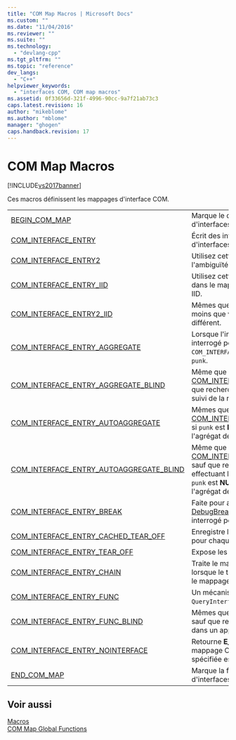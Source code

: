 ```yaml
---
title: "COM Map Macros | Microsoft Docs"
ms.custom: ""
ms.date: "11/04/2016"
ms.reviewer: ""
ms.suite: ""
ms.technology: 
  - "devlang-cpp"
ms.tgt_pltfrm: ""
ms.topic: "reference"
dev_langs: 
  - "C++"
helpviewer_keywords: 
  - "interfaces COM, COM map macros"
ms.assetid: 0f33656d-321f-4996-90cc-9a7f21ab73c3
caps.latest.revision: 16
author: "mikeblome"
ms.author: "mblome"
manager: "ghogen"
caps.handback.revision: 17
---
```

# COM Map Macros
[!INCLUDE[vs2017banner](../../assembler/inline/includes/vs2017banner.md)]

Ces macros définissent les mappages d'interface COM.  
  
|||  
|-|-|  
|[BEGIN\_COM\_MAP](../Topic/BEGIN_COM_MAP.md)|Marque le début des entrées de mappage d'interfaces COM.|  
|[COM\_INTERFACE\_ENTRY](../Topic/COM_INTERFACE_ENTRY%20Macros.md)|Écrit des interfaces dans le mappage d'interfaces COM.|  
|[COM\_INTERFACE\_ENTRY2](../Topic/COM_INTERFACE_ENTRY2.md)|Utilisez cette macro pour supprimer l'ambiguïté deux branches d'héritage.|  
|[COM\_INTERFACE\_ENTRY\_IID](../Topic/COM_INTERFACE_ENTRY_IID.md)|Utilisez cette macro pour écrire l'interface dans le mappage COM et pour spécifier son IID.|  
|[COM\_INTERFACE\_ENTRY2\_IID](../Topic/COM_INTERFACE_ENTRY2_IID.md)|Mêmes que [COM\_INTERFACE\_ENTRY2](../Topic/COM_INTERFACE_ENTRY2.md), à moins que vous puissiez spécifier un IID différent.|  
|[COM\_INTERFACE\_ENTRY\_AGGREGATE](../Topic/COM_INTERFACE_ENTRY_AGGREGATE.md)|Lorsque l'interface identifiée par `iid` est interrogé pour, `COM_INTERFACE_ENTRY_AGGREGATE` transféré à `punk`.|  
|[COM\_INTERFACE\_ENTRY\_AGGREGATE\_BLIND](../Topic/COM_INTERFACE_ENTRY_AGGREGATE_BLIND.md)|Même que [COM\_INTERFACE\_ENTRY\_AGGREGATE](../Topic/COM_INTERFACE_ENTRY_AGGREGATE.md), sauf que recherchant tout IID une en effectuant le suivi de la requête à `punk`.|  
|[COM\_INTERFACE\_ENTRY\_AUTOAGGREGATE](../Topic/COM_INTERFACE_ENTRY_AUTOAGGREGATE.md)|Mêmes que [COM\_INTERFACE\_ENTRY\_AGGREGATE](../Topic/COM_INTERFACE_ENTRY_AGGREGATE.md), sauf si `punk` est **NULL**, il crée automatiquement l'agrégat décrit par `clsid`.|  
|[COM\_INTERFACE\_ENTRY\_AUTOAGGREGATE\_BLIND](../Topic/COM_INTERFACE_ENTRY_AUTOAGGREGATE_BLIND.md)|Même que [COM\_INTERFACE\_ENTRY\_AUTOAGGREGATE](../Topic/COM_INTERFACE_ENTRY_AUTOAGGREGATE.md), sauf que recherchant tout IID une en effectuant le suivi de la requête à `punk`, et si `punk` est **NULL**, créant automatiquement l'agrégat décrit par `clsid`.|  
|[COM\_INTERFACE\_ENTRY\_BREAK](../Topic/COM_INTERFACE_ENTRY_BREAK.md)|Faite pour appeler votre programme [DebugBreak](http://msdn.microsoft.com/library/windows/desktop/ms679297) lorsque l'interface spécifiée est interrogé pour.|  
|[COM\_INTERFACE\_ENTRY\_CACHED\_TEAR\_OFF](../Topic/COM_INTERFACE_ENTRY_CACHED_TEAR_OFF.md)|Enregistre les données d'interface spécifique pour chaque instance.|  
|[COM\_INTERFACE\_ENTRY\_TEAR\_OFF](../Topic/COM_INTERFACE_ENTRY_TEAR_OFF.md)|Expose les interfaces volantes.|  
|[COM\_INTERFACE\_ENTRY\_CHAIN](../Topic/COM_INTERFACE_ENTRY_CHAIN.md)|Traite le mappage COM de la classe de base lorsque le traitement atteint cette entrée dans le mappage COM.|  
|[COM\_INTERFACE\_ENTRY\_FUNC](../Topic/COM_INTERFACE_ENTRY_FUNC.md)|Un mécanisme général pour raccorder dans `QueryInterface` ATL la logique.|  
|[COM\_INTERFACE\_ENTRY\_FUNC\_BLIND](../Topic/COM_INTERFACE_ENTRY_FUNC_BLIND.md)|Mêmes que [COM\_INTERFACE\_ENTRY\_FUNC](../Topic/COM_INTERFACE_ENTRY_FUNC.md), sauf que recherchant tous résultats de l'IID dans un appel à `func`.|  
|[COM\_INTERFACE\_ENTRY\_NOINTERFACE](../Topic/COM_INTERFACE_ENTRY_NOINTERFACE.md)|Retourne **E\_NOINTERFACE** et se termine le mappage COM traitement lorsque l'interface spécifiée est interrogé pour.|  
|[END\_COM\_MAP](../Topic/END_COM_MAP.md)|Marque la fin des entrées de mappage d'interfaces COM.|  
  
## Voir aussi  
 [Macros](../../atl/reference/atl-macros.md)   
 [COM Map Global Functions](../../atl/reference/com-map-global-functions.md)